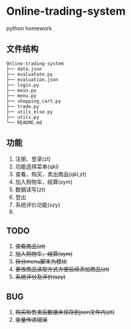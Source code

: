 # Online-trading-system
python homework
## 文件结构 
```
Online-trading-system
├── data.json
├── evaluatate.py
├── evaluation.json
├── login.py
├── main.py
├── menu.py
├── shopping_cart.py
├── trade.py
├── utils_else.py
├── utils.py
└── README.md
```
## 功能
1. 注册、登录(zt)
2. 功能选择菜单(qkl)
3. 查看，购买，卖出商品(qkl,zt)
4. 加入购物车，结算(sym)
5. 数据读写(zt)
6. 登出
7. 系统评价功能(szy)
8. 

## TODO
1. ~~查看商品(zt)~~
2. ~~加入购物车，结算(sym)~~
3. ~~拆分menu脚本为模块~~
4. ~~更改商品读取方式方便后续添加商品(zt)~~
5. ~~系统评分及评价(szy)~~

## BUG
1. ~~购买和售卖后数据未保存到json文件内(zt)~~
2. ~~变量传递错误~~
